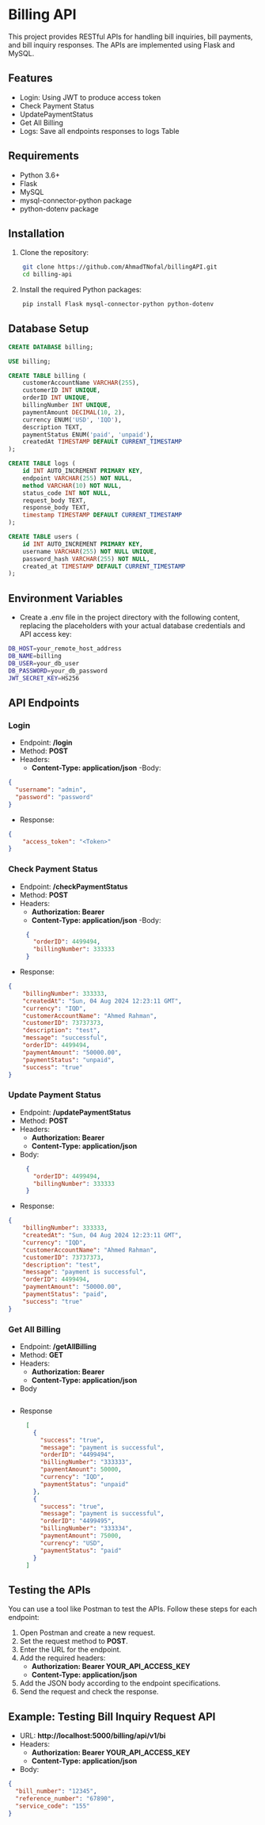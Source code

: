 # Billing API
This project provides RESTful APIs for handling bill inquiries, bill payments, and bill inquiry responses. The APIs are implemented using Flask and MySQL.

## Features
- Login: Using JWT to produce access token
- Check Payment Status
- UpdatePaymentStatus
- Get All Billing
- Logs: Save all endpoints responses to logs Table

## Requirements
- Python 3.6+
- Flask
- MySQL
- mysql-connector-python package
- python-dotenv package

## Installation

1. Clone the repository:
~~~bash
    git clone https://github.com/AhmadTNofal/billingAPI.git
    cd billing-api
~~~

2. Install the required Python packages:
~~~bash
    pip install Flask mysql-connector-python python-dotenv
~~~

## Database Setup

~~~sql
CREATE DATABASE billing;

USE billing;

CREATE TABLE billing (
    customerAccountName VARCHAR(255),
    customerID INT UNIQUE,
    orderID INT UNIQUE,
    billingNumber INT UNIQUE,
    paymentAmount DECIMAL(10, 2),
    currency ENUM('USD', 'IQD'),
    description TEXT,
    paymentStatus ENUM('paid', 'unpaid'),
    createdAt TIMESTAMP DEFAULT CURRENT_TIMESTAMP
);

CREATE TABLE logs (
    id INT AUTO_INCREMENT PRIMARY KEY,
    endpoint VARCHAR(255) NOT NULL,
    method VARCHAR(10) NOT NULL,
    status_code INT NOT NULL,
    request_body TEXT,
    response_body TEXT,
    timestamp TIMESTAMP DEFAULT CURRENT_TIMESTAMP
);

CREATE TABLE users (
    id INT AUTO_INCREMENT PRIMARY KEY,
    username VARCHAR(255) NOT NULL UNIQUE,
    password_hash VARCHAR(255) NOT NULL,
    created_at TIMESTAMP DEFAULT CURRENT_TIMESTAMP
);


~~~

## Environment Variables
- Create a .env file in the project directory with the following content, replacing the placeholders with your actual database credentials and API access key:
~~~bash
DB_HOST=your_remote_host_address
DB_NAME=billing
DB_USER=your_db_user
DB_PASSWORD=your_db_password
JWT_SECRET_KEY=HS256
~~~


## API Endpoints
### Login
- Endpoint: **/login**
- Method: **POST**
- Headers:
    - **Content-Type: application/json**
-Body:
~~~json
{
  "username": "admin",
  "password": "password"
}
~~~
- Response:
~~~json
{
    "access_token": "<Token>"
}
~~~

### Check Payment Status
- Endpoint: **/checkPaymentStatus**
- Method: **POST**
- Headers:
    - **Authorization: Bearer <token>**
    - **Content-Type: application/json**
-Body:
~~~json
     {
       "orderID": 4499494,
       "billingNumber": 333333
     }
~~~
- Response:
~~~json
{
    "billingNumber": 333333,
    "createdAt": "Sun, 04 Aug 2024 12:23:11 GMT",
    "currency": "IQD",
    "customerAccountName": "Ahmed Rahman",
    "customerID": 73737373,
    "description": "test",
    "message": "successful",
    "orderID": 4499494,
    "paymentAmount": "50000.00",
    "paymentStatus": "unpaid",
    "success": "true"
}
~~~

### Update Payment Status
- Endpoint: **/updatePaymentStatus**
- Method: **POST**
- Headers:
    - **Authorization: Bearer <token>**
    - **Content-Type: application/json**
- Body:
~~~json
     {
       "orderID": 4499494,
       "billingNumber": 333333
     }
~~~
- Response:
~~~json
{
    "billingNumber": 333333,
    "createdAt": "Sun, 04 Aug 2024 12:23:11 GMT",
    "currency": "IQD",
    "customerAccountName": "Ahmed Rahman",
    "customerID": 73737373,
    "description": "test",
    "message": "payment is successful",
    "orderID": 4499494,
    "paymentAmount": "50000.00",
    "paymentStatus": "paid",
    "success": "true"
}
~~~


### Get All Billing
- Endpoint: **/getAllBilling**
- Method: **GET**
- Headers:
    - **Authorization: Bearer <token>**
    - **Content-Type: application/json**
- Body
~~~json
~~~
- Response
~~~json
     [
       {
         "success": "true",
         "message": "payment is successful",
         "orderID": "4499494",
         "billingNumber": "333333",
         "paymentAmount": 50000,
         "currency": "IQD",
         "paymentStatus": "unpaid"
       },
       {
         "success": "true",
         "message": "payment is successful",
         "orderID": "4499495",
         "billingNumber": "333334",
         "paymentAmount": 75000,
         "currency": "USD",
         "paymentStatus": "paid"
       }
     ]
~~~


## Testing the APIs

You can use a tool like Postman to test the APIs. Follow these steps for each endpoint:
1. Open Postman and create a new request.
2. Set the request method to **POST**.
3. Enter the URL for the endpoint.
4. Add the required headers:
    - **Authorization: Bearer YOUR_API_ACCESS_KEY**
    - **Content-Type: application/json**
5. Add the JSON body according to the endpoint specifications.
6. Send the request and check the response.

## Example: Testing Bill Inquiry Request API
- URL: **http://localhost:5000/billing/api/v1/bi**
- Headers:
    - **Authorization: Bearer YOUR_API_ACCESS_KEY**
    - **Content-Type: application/json**
- Body:
~~~json
{
  "bill_number": "12345",
  "reference_number": "67890",
  "service_code": "155"
}
~~~